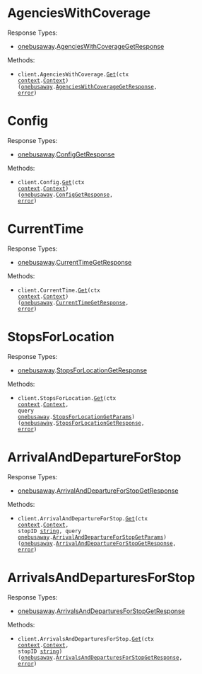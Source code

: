 # AgenciesWithCoverage

Response Types:

- <a href="https://pkg.go.dev/github.com/stainless-sdks/open-transit-go">onebusaway</a>.<a href="https://pkg.go.dev/github.com/stainless-sdks/open-transit-go#AgenciesWithCoverageGetResponse">AgenciesWithCoverageGetResponse</a>

Methods:

- <code title="get /api/where/agencies-with-coverage.json">client.AgenciesWithCoverage.<a href="https://pkg.go.dev/github.com/stainless-sdks/open-transit-go#AgenciesWithCoverageService.Get">Get</a>(ctx <a href="https://pkg.go.dev/context">context</a>.<a href="https://pkg.go.dev/context#Context">Context</a>) (<a href="https://pkg.go.dev/github.com/stainless-sdks/open-transit-go">onebusaway</a>.<a href="https://pkg.go.dev/github.com/stainless-sdks/open-transit-go#AgenciesWithCoverageGetResponse">AgenciesWithCoverageGetResponse</a>, <a href="https://pkg.go.dev/builtin#error">error</a>)</code>

# Config

Response Types:

- <a href="https://pkg.go.dev/github.com/stainless-sdks/open-transit-go">onebusaway</a>.<a href="https://pkg.go.dev/github.com/stainless-sdks/open-transit-go#ConfigGetResponse">ConfigGetResponse</a>

Methods:

- <code title="get /api/where/config.json">client.Config.<a href="https://pkg.go.dev/github.com/stainless-sdks/open-transit-go#ConfigService.Get">Get</a>(ctx <a href="https://pkg.go.dev/context">context</a>.<a href="https://pkg.go.dev/context#Context">Context</a>) (<a href="https://pkg.go.dev/github.com/stainless-sdks/open-transit-go">onebusaway</a>.<a href="https://pkg.go.dev/github.com/stainless-sdks/open-transit-go#ConfigGetResponse">ConfigGetResponse</a>, <a href="https://pkg.go.dev/builtin#error">error</a>)</code>

# CurrentTime

Response Types:

- <a href="https://pkg.go.dev/github.com/stainless-sdks/open-transit-go">onebusaway</a>.<a href="https://pkg.go.dev/github.com/stainless-sdks/open-transit-go#CurrentTimeGetResponse">CurrentTimeGetResponse</a>

Methods:

- <code title="get /api/where/current-time.json">client.CurrentTime.<a href="https://pkg.go.dev/github.com/stainless-sdks/open-transit-go#CurrentTimeService.Get">Get</a>(ctx <a href="https://pkg.go.dev/context">context</a>.<a href="https://pkg.go.dev/context#Context">Context</a>) (<a href="https://pkg.go.dev/github.com/stainless-sdks/open-transit-go">onebusaway</a>.<a href="https://pkg.go.dev/github.com/stainless-sdks/open-transit-go#CurrentTimeGetResponse">CurrentTimeGetResponse</a>, <a href="https://pkg.go.dev/builtin#error">error</a>)</code>

# StopsForLocation

Response Types:

- <a href="https://pkg.go.dev/github.com/stainless-sdks/open-transit-go">onebusaway</a>.<a href="https://pkg.go.dev/github.com/stainless-sdks/open-transit-go#StopsForLocationGetResponse">StopsForLocationGetResponse</a>

Methods:

- <code title="get /api/where/stops-for-location.json">client.StopsForLocation.<a href="https://pkg.go.dev/github.com/stainless-sdks/open-transit-go#StopsForLocationService.Get">Get</a>(ctx <a href="https://pkg.go.dev/context">context</a>.<a href="https://pkg.go.dev/context#Context">Context</a>, query <a href="https://pkg.go.dev/github.com/stainless-sdks/open-transit-go">onebusaway</a>.<a href="https://pkg.go.dev/github.com/stainless-sdks/open-transit-go#StopsForLocationGetParams">StopsForLocationGetParams</a>) (<a href="https://pkg.go.dev/github.com/stainless-sdks/open-transit-go">onebusaway</a>.<a href="https://pkg.go.dev/github.com/stainless-sdks/open-transit-go#StopsForLocationGetResponse">StopsForLocationGetResponse</a>, <a href="https://pkg.go.dev/builtin#error">error</a>)</code>

# ArrivalAndDepartureForStop

Response Types:

- <a href="https://pkg.go.dev/github.com/stainless-sdks/open-transit-go">onebusaway</a>.<a href="https://pkg.go.dev/github.com/stainless-sdks/open-transit-go#ArrivalAndDepartureForStopGetResponse">ArrivalAndDepartureForStopGetResponse</a>

Methods:

- <code title="get /api/where/arrival-and-departure-for-stop/{stopID}.json">client.ArrivalAndDepartureForStop.<a href="https://pkg.go.dev/github.com/stainless-sdks/open-transit-go#ArrivalAndDepartureForStopService.Get">Get</a>(ctx <a href="https://pkg.go.dev/context">context</a>.<a href="https://pkg.go.dev/context#Context">Context</a>, stopID <a href="https://pkg.go.dev/builtin#string">string</a>, query <a href="https://pkg.go.dev/github.com/stainless-sdks/open-transit-go">onebusaway</a>.<a href="https://pkg.go.dev/github.com/stainless-sdks/open-transit-go#ArrivalAndDepartureForStopGetParams">ArrivalAndDepartureForStopGetParams</a>) (<a href="https://pkg.go.dev/github.com/stainless-sdks/open-transit-go">onebusaway</a>.<a href="https://pkg.go.dev/github.com/stainless-sdks/open-transit-go#ArrivalAndDepartureForStopGetResponse">ArrivalAndDepartureForStopGetResponse</a>, <a href="https://pkg.go.dev/builtin#error">error</a>)</code>

# ArrivalsAndDeparturesForStop

Response Types:

- <a href="https://pkg.go.dev/github.com/stainless-sdks/open-transit-go">onebusaway</a>.<a href="https://pkg.go.dev/github.com/stainless-sdks/open-transit-go#ArrivalsAndDeparturesForStopGetResponse">ArrivalsAndDeparturesForStopGetResponse</a>

Methods:

- <code title="get /api/where/arrivals-and-departures-for-stop/{stopID}">client.ArrivalsAndDeparturesForStop.<a href="https://pkg.go.dev/github.com/stainless-sdks/open-transit-go#ArrivalsAndDeparturesForStopService.Get">Get</a>(ctx <a href="https://pkg.go.dev/context">context</a>.<a href="https://pkg.go.dev/context#Context">Context</a>, stopID <a href="https://pkg.go.dev/builtin#string">string</a>) (<a href="https://pkg.go.dev/github.com/stainless-sdks/open-transit-go">onebusaway</a>.<a href="https://pkg.go.dev/github.com/stainless-sdks/open-transit-go#ArrivalsAndDeparturesForStopGetResponse">ArrivalsAndDeparturesForStopGetResponse</a>, <a href="https://pkg.go.dev/builtin#error">error</a>)</code>
